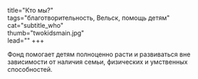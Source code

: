 title="Кто мы?"  
tags="благотворительность, Вельск, помощь детям"  
cat="subtitle_who"  
thumb="twokidsmain.jpg"  
lead=""
+++

Фонд помогает детям полноценно расти и развиваться вне зависимости от наличия семьи, физических и умственных способностей. 
